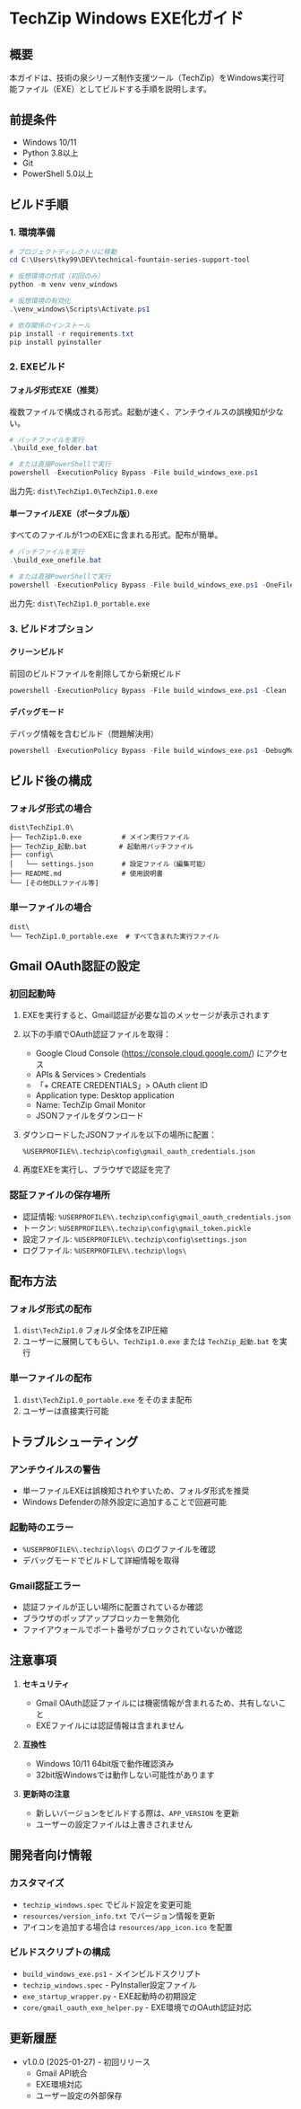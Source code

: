 # TechZip Windows EXE化ガイド

## 概要
本ガイドは、技術の泉シリーズ制作支援ツール（TechZip）をWindows実行可能ファイル（EXE）としてビルドする手順を説明します。

## 前提条件
- Windows 10/11
- Python 3.8以上
- Git
- PowerShell 5.0以上

## ビルド手順

### 1. 環境準備
```powershell
# プロジェクトディレクトリに移動
cd C:\Users\tky99\DEV\technical-fountain-series-support-tool

# 仮想環境の作成（初回のみ）
python -m venv venv_windows

# 仮想環境の有効化
.\venv_windows\Scripts\Activate.ps1

# 依存関係のインストール
pip install -r requirements.txt
pip install pyinstaller
```

### 2. EXEビルド

#### フォルダ形式EXE（推奨）
複数ファイルで構成される形式。起動が速く、アンチウイルスの誤検知が少ない。

```powershell
# バッチファイルを実行
.\build_exe_folder.bat

# または直接PowerShellで実行
powershell -ExecutionPolicy Bypass -File build_windows_exe.ps1
```

出力先: `dist\TechZip1.0\TechZip1.0.exe`

#### 単一ファイルEXE（ポータブル版）
すべてのファイルが1つのEXEに含まれる形式。配布が簡単。

```powershell
# バッチファイルを実行
.\build_exe_onefile.bat

# または直接PowerShellで実行
powershell -ExecutionPolicy Bypass -File build_windows_exe.ps1 -OneFile
```

出力先: `dist\TechZip1.0_portable.exe`

### 3. ビルドオプション

#### クリーンビルド
前回のビルドファイルを削除してから新規ビルド
```powershell
powershell -ExecutionPolicy Bypass -File build_windows_exe.ps1 -Clean
```

#### デバッグモード
デバッグ情報を含むビルド（問題解決用）
```powershell
powershell -ExecutionPolicy Bypass -File build_windows_exe.ps1 -DebugMode
```

## ビルド後の構成

### フォルダ形式の場合
```
dist\TechZip1.0\
├── TechZip1.0.exe          # メイン実行ファイル
├── TechZip_起動.bat        # 起動用バッチファイル
├── config\
│   └── settings.json       # 設定ファイル（編集可能）
├── README.md               # 使用説明書
└── [その他DLLファイル等]
```

### 単一ファイルの場合
```
dist\
└── TechZip1.0_portable.exe  # すべて含まれた実行ファイル
```

## Gmail OAuth認証の設定

### 初回起動時
1. EXEを実行すると、Gmail認証が必要な旨のメッセージが表示されます
2. 以下の手順でOAuth認証ファイルを取得：
   - Google Cloud Console (https://console.cloud.google.com/) にアクセス
   - APIs & Services > Credentials
   - 「+ CREATE CREDENTIALS」> OAuth client ID
   - Application type: Desktop application
   - Name: TechZip Gmail Monitor
   - JSONファイルをダウンロード

3. ダウンロードしたJSONファイルを以下の場所に配置：
   ```
   %USERPROFILE%\.techzip\config\gmail_oauth_credentials.json
   ```

4. 再度EXEを実行し、ブラウザで認証を完了

### 認証ファイルの保存場所
- 認証情報: `%USERPROFILE%\.techzip\config\gmail_oauth_credentials.json`
- トークン: `%USERPROFILE%\.techzip\config\gmail_token.pickle`
- 設定ファイル: `%USERPROFILE%\.techzip\config\settings.json`
- ログファイル: `%USERPROFILE%\.techzip\logs\`

## 配布方法

### フォルダ形式の配布
1. `dist\TechZip1.0` フォルダ全体をZIP圧縮
2. ユーザーに展開してもらい、`TechZip1.0.exe` または `TechZip_起動.bat` を実行

### 単一ファイルの配布
1. `dist\TechZip1.0_portable.exe` をそのまま配布
2. ユーザーは直接実行可能

## トラブルシューティング

### アンチウイルスの警告
- 単一ファイルEXEは誤検知されやすいため、フォルダ形式を推奨
- Windows Defenderの除外設定に追加することで回避可能

### 起動時のエラー
- `%USERPROFILE%\.techzip\logs\` のログファイルを確認
- デバッグモードでビルドして詳細情報を取得

### Gmail認証エラー
- 認証ファイルが正しい場所に配置されているか確認
- ブラウザのポップアップブロッカーを無効化
- ファイアウォールでポート番号がブロックされていないか確認

## 注意事項

1. **セキュリティ**
   - Gmail OAuth認証ファイルには機密情報が含まれるため、共有しないこと
   - EXEファイルには認証情報は含まれません

2. **互換性**
   - Windows 10/11 64bit版で動作確認済み
   - 32bit版Windowsでは動作しない可能性があります

3. **更新時の注意**
   - 新しいバージョンをビルドする際は、`APP_VERSION` を更新
   - ユーザーの設定ファイルは上書きされません

## 開発者向け情報

### カスタマイズ
- `techzip_windows.spec` でビルド設定を変更可能
- `resources/version_info.txt` でバージョン情報を更新
- アイコンを追加する場合は `resources/app_icon.ico` を配置

### ビルドスクリプトの構成
- `build_windows_exe.ps1` - メインビルドスクリプト
- `techzip_windows.spec` - PyInstaller設定ファイル
- `exe_startup_wrapper.py` - EXE起動時の初期設定
- `core/gmail_oauth_exe_helper.py` - EXE環境でのOAuth認証対応

## 更新履歴
- v1.0.0 (2025-01-27) - 初回リリース
  - Gmail API統合
  - EXE環境対応
  - ユーザー設定の外部保存
